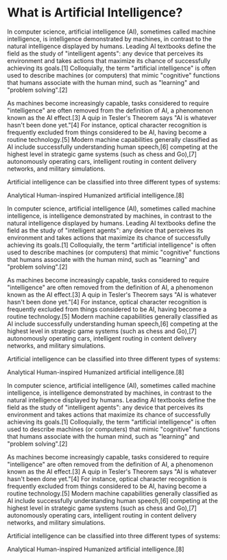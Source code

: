 # What is Artificial Intelligence?

In computer science, artificial intelligence (AI), sometimes called machine intelligence, is intelligence demonstrated by machines, in contrast to the natural intelligence displayed by humans. Leading AI textbooks define the field as the study of "intelligent agents": any device that perceives its environment and takes actions that maximize its chance of successfully achieving its goals.[1] Colloquially, the term "artificial intelligence" is often used to describe machines (or computers) that mimic "cognitive" functions that humans associate with the human mind, such as "learning" and "problem solving".[2]

As machines become increasingly capable, tasks considered to require "intelligence" are often removed from the definition of AI, a phenomenon known as the AI effect.[3] A quip in Tesler's Theorem says "AI is whatever hasn't been done yet."[4] For instance, optical character recognition is frequently excluded from things considered to be AI, having become a routine technology.[5] Modern machine capabilities generally classified as AI include successfully understanding human speech,[6] competing at the highest level in strategic game systems (such as chess and Go),[7] autonomously operating cars, intelligent routing in content delivery networks, and military simulations.

Artificial intelligence can be classified into three different types of systems:

Analytical
Human-inspired
Humanized artificial intelligence.[8]


In computer science, artificial intelligence (AI), sometimes called machine intelligence, is intelligence demonstrated by machines, in contrast to the natural intelligence displayed by humans. Leading AI textbooks define the field as the study of "intelligent agents": any device that perceives its environment and takes actions that maximize its chance of successfully achieving its goals.[1] Colloquially, the term "artificial intelligence" is often used to describe machines (or computers) that mimic "cognitive" functions that humans associate with the human mind, such as "learning" and "problem solving".[2]

As machines become increasingly capable, tasks considered to require "intelligence" are often removed from the definition of AI, a phenomenon known as the AI effect.[3] A quip in Tesler's Theorem says "AI is whatever hasn't been done yet."[4] For instance, optical character recognition is frequently excluded from things considered to be AI, having become a routine technology.[5] Modern machine capabilities generally classified as AI include successfully understanding human speech,[6] competing at the highest level in strategic game systems (such as chess and Go),[7] autonomously operating cars, intelligent routing in content delivery networks, and military simulations.

Artificial intelligence can be classified into three different types of systems:

Analytical
Human-inspired
Humanized artificial intelligence.[8]


In computer science, artificial intelligence (AI), sometimes called machine intelligence, is intelligence demonstrated by machines, in contrast to the natural intelligence displayed by humans. Leading AI textbooks define the field as the study of "intelligent agents": any device that perceives its environment and takes actions that maximize its chance of successfully achieving its goals.[1] Colloquially, the term "artificial intelligence" is often used to describe machines (or computers) that mimic "cognitive" functions that humans associate with the human mind, such as "learning" and "problem solving".[2]

As machines become increasingly capable, tasks considered to require "intelligence" are often removed from the definition of AI, a phenomenon known as the AI effect.[3] A quip in Tesler's Theorem says "AI is whatever hasn't been done yet."[4] For instance, optical character recognition is frequently excluded from things considered to be AI, having become a routine technology.[5] Modern machine capabilities generally classified as AI include successfully understanding human speech,[6] competing at the highest level in strategic game systems (such as chess and Go),[7] autonomously operating cars, intelligent routing in content delivery networks, and military simulations.

Artificial intelligence can be classified into three different types of systems:

Analytical
Human-inspired
Humanized artificial intelligence.[8]
